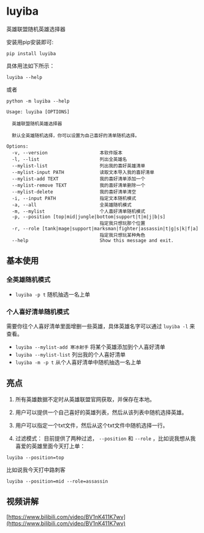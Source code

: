 # luyiba
英雄联盟随机英雄选择器

安装用pip安装即可:
```
pip install luyiba
```

具体用法如下所示：

```
luyiba --help
```

或者

```
python -m luyiba --help
```



```
Usage: luyiba [OPTIONS]

  英雄联盟随机英雄选择器

  默认全英雄随机选择，你可以设置为自己喜好的清单随机选择。

Options:
  -v, --version                   本软件版本
  -l, --list                      列出全英雄名
  --mylist-list                   列出我的喜好英雄清单
  --mylist-input PATH             读取文本导入我的喜好清单
  --mylist-add TEXT               我的喜好清单添加一个
  --mylist-remove TEXT            我的喜好清单删除一个
  --mylist-delete                 我的喜好清单清空
  -i, --input PATH                指定文本随机模式
  -a, --all                       全英雄随机模式
  -m, --mylist                    个人喜好清单随机模式
  -p, --position [top|mid|jungle|bottom|support|t|m|j|b|s]
                                  指定我只想玩那个位置
  -r, --role [tank|mage|support|marksman|fighter|assassin|t|g|s|k|f|a]
                                  指定我只想玩某种角色
  --help                          Show this message and exit.
```

## 基本使用
### 全英雄随机模式
- `luyiba -p t` 随机抽选一名上单

### 个人喜好清单随机模式
需要你往个人喜好清单里面增删一些英雄，具体英雄名字可以通过 `luyiba -l` 来查看。

- `luyiba --mylist-add 寒冰射手` 将某个英雄添加到个人喜好清单
- `luyiba --mylist-list` 列出我的个人喜好清单
- `luyiba -m -p t` 从个人喜好清单中随机抽选一名上单

## 亮点
1. 所有英雄数据不定时从英雄联盟官网获取，并保存在本地。

2. 用户可以提供一个自己喜好的英雄列表，然后从该列表中随机选择英雄。

3. 用户可以指定一个txt文件，然后从这个txt文件中随机选择一行。

4. 过滤模式： 目前提供了两种过滤， `--position` 和 `--role` ，比如说我想从我喜爱的英雄里面今天打上单：

```text
luyiba --position=top
```


比如说我今天打中路刺客

```text
luyiba --position=mid --role=assassin
```

## 视频讲解

[https://www.bilibili.com/video/BV1nK411K7wv](https://www.bilibili.com/video/BV1nK411K7wv)